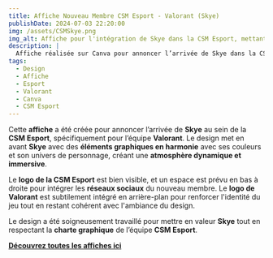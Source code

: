 ```yaml
---  
title: Affiche Nouveau Membre CSM Esport - Valorant (Skye)  
publishDate: 2024-07-03 22:20:00  
img: /assets/CSMSkye.png  
img_alt: Affiche pour l'intégration de Skye dans la CSM Esport, mettant en avant le personnage avec une ambiance Valorant et des éléments graphiques personnalisés.  
description: |  
  Affiche réalisée sur Canva pour annoncer l’arrivée de Skye dans la CSM Esport, avec un design dynamique qui reflète son caractère et son rôle dans Valorant.  
tags:  
  - Design  
  - Affiche  
  - Esport  
  - Valorant  
  - Canva  
  - CSM Esport  
---  
```


Cette **affiche** a été créée pour annoncer l’arrivée de **Skye** au sein de la **CSM Esport**, spécifiquement pour l’équipe **Valorant**. Le design met en avant **Skye** avec des **éléments graphiques en harmonie** avec ses couleurs et son univers de personnage, créant une **atmosphère dynamique et immersive**.  

Le **logo de la CSM Esport** est bien visible, et un espace est prévu en bas à droite pour intégrer les **réseaux sociaux** du nouveau membre. Le **logo de Valorant** est subtilement intégré en arrière-plan pour renforcer l'identité du jeu tout en restant cohérent avec l'ambiance du design.  

Le design a été soigneusement travaillé pour mettre en valeur **Skye** tout en respectant la **charte graphique** de l’équipe **CSM Esport**.  

**[Découvrez toutes les affiches ici](/public/components/CSMRoster.pdf)**  
